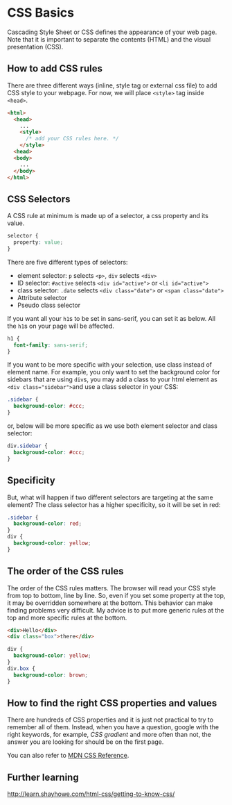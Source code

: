 # CSS Basics

Cascading Style Sheet or CSS defines the appearance of your web page. Note that it is important to separate the contents (HTML) and the visual presentation (CSS).

## How to add CSS rules
There are three different ways (inline, style tag or external css file) to add CSS style to your webpage. For now, we will place `<style>` tag inside `<head>`.
```html
<html>
  <head>
    ...
    <style>
      /* add your CSS rules here. */
    </style>
  <head>
  <body>
    ...
  </body>
</html>
```

## CSS Selectors
A CSS rule at minimum is made up of a selector, a css property and its value.
```css
selector {
  property: value;
}
```

There are five different types of selectors:
  - element selector: `p` selects `<p>`, `div` selects `<div>`
  - ID selector: `#active` selects `<div id="active">` or `<li id="active">`
  - class selector: `.date` selects `<div class="date">` or `<span class="date">`
  - Attribute selector
  - Pseudo class selector

If you want all your `h1`s to be set in sans-serif, you can set it as below. All the `h1`s on your page will be affected.
```css
h1 {
  font-family: sans-serif;
}
```

If you want to be more specific with your selection, use class instead of element name. For example, you only want to set the background color for sidebars that are using `div`s, you may add a class to your html element as `<div class="sidebar">`and use a class selector in your CSS:
```css
.sidebar {
  background-color: #ccc;
}
```
or, below will be more specific as we use both element selector and class selector:
```css
div.sidebar {
  background-color: #ccc;
}
```

## Specificity
But, what will happen if two different selectors are targeting at the same element? The class selector has a higher specificity, so it will be set in red:
```css
.sidebar {
  background-color: red;
}
div {
  background-color: yellow;
}
```

## The order of the CSS rules
The order of the CSS rules matters. The browser will read your CSS style from top to bottom, line by line. So, even if you set some property at the top, it may be overridden somewhere at the bottom. This behavior can make finding problems very difficult. My advice is to put more generic rules at the top and more specific rules at the bottom.
```html
<div>Hello</div>
<div class="box">there</div>
```
```css
div {
  background-color: yellow;
}
div.box {
  background-color: brown;
}
```

## How to find the right CSS properties and values
There are hundreds of CSS properties and it is just not practical to try to remember all of them. Instead, when you have a question, google with the right keywords, for example, *CSS gradient* and more often than not, the answer you are looking for should be on the first page.

You can also refer to [MDN CSS Reference](https://developer.mozilla.org/en-US/docs/Web/CSS/Reference).

## Further learning
http://learn.shayhowe.com/html-css/getting-to-know-css/

